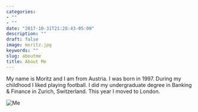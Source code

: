 ```yaml
---
categories:
- ""
- ""
date: "2017-10-31T21:28:43-05:00"
description: ""
draft: false
image: moritz.jpg
keywords: ""
slug: aboutme
title: About Me
---
```


My name is Moritz and I am from Austria. I was born in 1997. During my childhood I liked playing football. I did my undergraduate degree in Banking & Finance in Zurich, Switzerland. This year I moved to London.

![Me](/img/blogs/moritz.jpg)